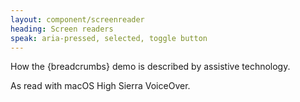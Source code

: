 ```yaml
---
layout: component/screenreader
heading: Screen readers
speak: aria-pressed, selected, toggle button
---
```



How the {breadcrumbs} demo is described by assistive technology.

As read with macOS High Sierra VoiceOver.
